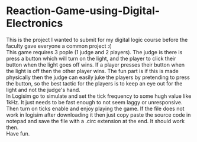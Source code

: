 # Reaction-Game-using-Digital-Electronics
This is the project I wanted to submit for my digital logic course before the faculty gave everyone a common project :(        
This game requires 3 pople (1 judge and 2 players). The judge is there is press a button which will turn on the light, and the player to click their button when the light goes off wins. If a player presses their button when the light is off then the other player wins. The fun part is if this is made physically then the judge can easily juke the players by pretending to press the button, so the best tactic for the players is to keep an eye out for the light and not the judge's hand.     
In Logisim go to simulate and set the tick frequency to some hugh value like 1kHz. It just needs to be fast enough to not seem laggy or unresponsive. Then turn on ticks enable and enjoy playing the game. If the file does not work in logisim after downloading it then just copy paste the source code in notepad and save the file with a .circ extension at the end. It should work then.      
Have fun.
